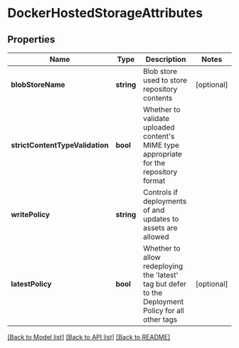 # DockerHostedStorageAttributes

## Properties
Name | Type | Description | Notes
------------ | ------------- | ------------- | -------------
**blobStoreName** | **string** | Blob store used to store repository contents | [optional] 
**strictContentTypeValidation** | **bool** | Whether to validate uploaded content&#39;s MIME type appropriate for the repository format | 
**writePolicy** | **string** | Controls if deployments of and updates to assets are allowed | 
**latestPolicy** | **bool** | Whether to allow redeploying the &#39;latest&#39; tag but defer to the Deployment Policy for all other tags | [optional] 

[[Back to Model list]](../README.md#documentation-for-models) [[Back to API list]](../README.md#documentation-for-api-endpoints) [[Back to README]](../README.md)


